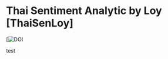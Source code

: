 # Thai Sentiment Analytic by Loy [ThaiSenLoy]
[![DOI](https://www.nuget.org/packages/AppLogger_Loy/)

test
